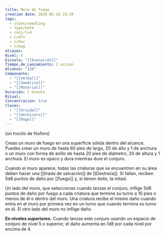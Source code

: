 ```yaml
---
title: Muro de fuego
creation date: 2024-02-14 23:20
tags:
  - state/seedling
  - type/note
  - conj/lv4
  - c/dru
  - c/hec
  - c/mag
aliases: 
Nivel: 4
Escuela: "[[Evocación]]"
Tiempo_de_Lanzamiento: 1 accion
Alcance: "120"
Componente:
  - "[[Verbal]]"
  - "[[Somático]]"
  - "[[Material]]"
Duración: 1 minuto
Ritual: 
Concentración: true
Clases:
  - "[[Druida]]"
  - "[[Hechicero]]"
  - "[[Mago]]"
---
```

(un trocito de fósforo)

Creas un muro de fuego en una superficie sólida dentro del alcance. Puedes crear un muro de hasta 60 pies de largo, 20 de alto y 1 de anchura o un muro con forma de anillo de hasta 20 pies de diámetro, 20 de altura y 1 anchura. El muro es opaco y dura mientras dure el conjuro.

Cuando el muro aparece, todas las criaturas que se encuentren en su área deben hacer una [[tirada de salvación]] de [[Destreza]]. Si fallan, reciben 5d8 puntos de daño por [[fuego]] y, si tienen éxito, la mitad.

Un lado del muro, que seleccionas cuando lanzas el conjuro, inflige 5d8 puntos de daño por fuego a cada criatura que termine su turno a 10 pies o menos de él o dentro del muro. Una criatura recibe el mismo daño cuando entra en el muro por primera vez en un turno que cuando termina su turno en él. El otro lado del muro no inflige daño.

**En niveles superiores.** Cuando lanzas este conjuro usando un espacio de conjuro de nivel 5 o superior, el daño aumenta en 1d8 por cada nivel por encima de 4.
